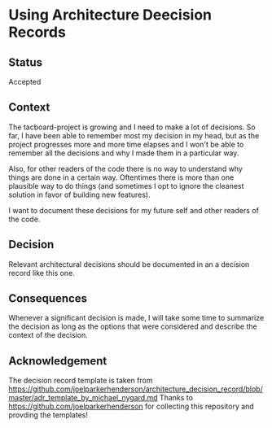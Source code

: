 # Using Architecture Deecision Records

## Status

Accepted

## Context

The tacboard-project is  growing and I need to make a lot of decisions. So far, I have been able to remember most my decision in my head,
but as the project progresses more and more time elapses and I won't be able to remember all the decisions and why I made them in a 
particular way.

Also, for other readers of the code there is no way to understand why things are done in a certain way. Oftentimes  there is more than one
plausible way to do things (and sometimes I opt to ignore the cleanest solution in favor of building new features).

I want to document these decisions for my future self and other readers of the code.

## Decision

Relevant architectural decisions should be documented in an a decision record like this one.

## Consequences

Whenever a significant decision is made, I will take some time to summarize the decision as long as the options that were considered and
describe the context of the decision.


## Acknowledgement

The decision record template is taken from https://github.com/joelparkerhenderson/architecture_decision_record/blob/master/adr_template_by_michael_nygard.md
Thanks to https://github.com/joelparkerhenderson for collecting this repository and provding the templates!